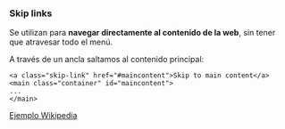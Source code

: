 ### Skip links
Se utilizan para __navegar directamente al contenido de la web__, sin tener que atravesar todo el menú.

A través de un ancla saltamos al contenido principal:
```
<a class="skip-link" href="#maincontent">Skip to main content</a>
<main class="container" id="maincontent">
...
</main>
```

[Ejemplo Wikipedia](https://en.wikipedia.org/wiki/Bilbao)
